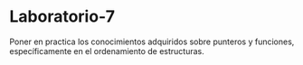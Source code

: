 # Laboratorio-7
Poner en practica los conocimientos adquiridos sobre punteros y funciones, específicamente en el ordenamiento de estructuras.
